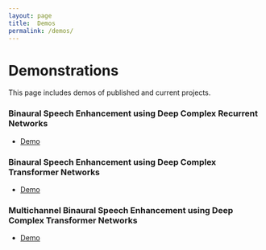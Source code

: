 ```yaml
---
layout: page
title:  Demos
permalink: /demos/
---
```


# Demonstrations
This page includes demos of published and current projects.

### Binaural Speech Enhancement using Deep Complex Recurrent Networks
- [Demo](https://vikastokala.github.io/bccrn/)

### Binaural Speech Enhancement using Deep Complex Transformer Networks
- [Demo](https://vikastokala.github.io/bse_dcctn/)

### Multichannel Binaural Speech Enhancement using Deep Complex Transformer Networks
- [Demo](https://vikastokala.github.io/mbcctn/)